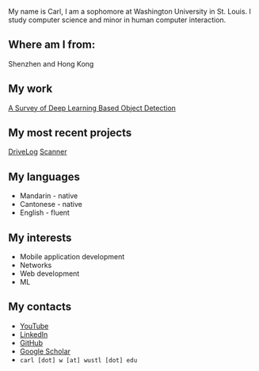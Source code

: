 My name is Carl, I am a sophomore at Washington University in St. Louis. I study computer science and minor in human computer interaction.


## Where am I from:
Shenzhen and Hong Kong

## My work
<a href="https://scholar.google.com/citations?view_op=view_citation&hl=en&user=vBhKZHcAAAAJ&citation_for_view=vBhKZHcAAAAJ:u-x6o8ySG0sC">A Survey of Deep Learning Based Object Detection</a>

## My most recent projects
[DriveLog](https://github.com/cwong8751/DriveLog)
[Scanner](https://github.com/cwong8751/Scanner)

## My languages
<ul>
			<li>Mandarin - native</li>
			<li>Cantonese - native</li>
			<li>English - fluent</li>
		</ul>

## My interests
- Mobile application development
- Networks
- Web development
- ML

## My contacts
- [YouTube](https://youtube.com/@user-qb3uz4iq4c?si=IMvEzHdgalDO6IBC)
- [LinkedIn](https://www.linkedin.com/in/carl-wang-922a102b0/)
- [GitHub](https://github.com/cwong8751)
- [Google Scholar](https://scholar.google.com/citations?user=vBhKZHcAAAAJ&hl=en)
- `carl [dot] w [at] wustl [dot] edu`
